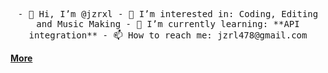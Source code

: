 <p align="center">
<samp>
- 👋 Hi, I’m @jzrxl
- 👀 I’m interested in: Coding, Editing and Music Making
- 🌱 I’m currently learning: **API integration**
- 📫 How to reach me: jzrl478@gmail.com


<a href="https://dhjzrl.carrd.co/">**More**</a>
<!---
jzrxl/jzrxl is a ✨ special ✨ repository because its `README.md` (this file) appears on your GitHub profile.
You can click the Preview link to take a look at your changes.
--->
</samp>
 </p>